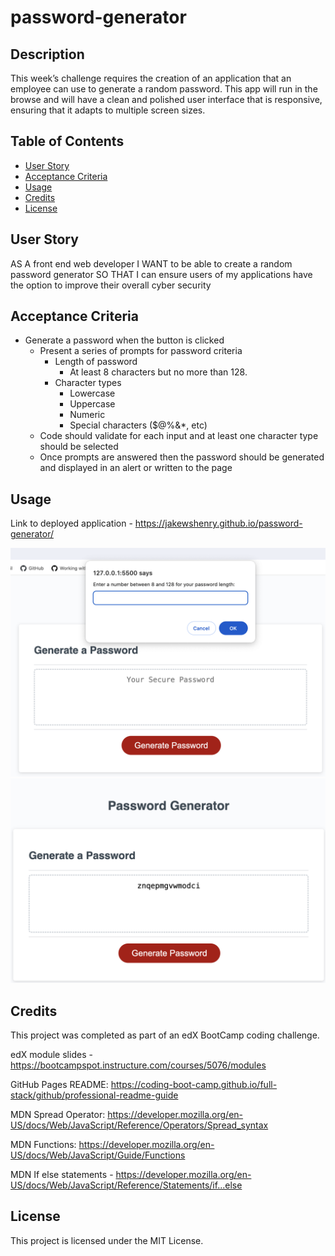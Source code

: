 # password-generator

## Description

This week’s challenge requires the creation of an application that an employee can use to generate a random password. This app will run in the browse and will have a clean and polished user interface that is responsive, ensuring that it adapts to multiple screen sizes.

## Table of Contents

- [User Story](#user-story)
- [Acceptance Criteria](#acceptance-criteria)
- [Usage](#usage)
- [Credits](#credits)
- [License](#license)

## User Story

AS A front end web developer
I WANT to be able to create a random password generator
SO THAT I can ensure users of my applications have the option to improve their overall cyber security

## Acceptance Criteria

* Generate a password when the button is clicked
  * Present a series of prompts for password criteria
    * Length of password
      * At least 8 characters but no more than 128.
    * Character types
      * Lowercase
      * Uppercase
      * Numeric
      * Special characters ($@%&*, etc)
  * Code should validate for each input and at least one character type should be selected
  * Once prompts are answered then the password should be generated and displayed in an alert or written to the page

## Usage

Link to deployed application - https://jakewshenry.github.io/password-generator/

 ![Screenshot of application](./assets/images/SS1.png)
 ![Screenshot of application 2](./assets/images/SS2.png)

## Credits

This project was completed as part of an edX BootCamp coding challenge.

edX module slides - https://bootcampspot.instructure.com/courses/5076/modules

GitHub Pages README: https://coding-boot-camp.github.io/full-stack/github/professional-readme-guide

MDN Spread Operator: https://developer.mozilla.org/en-US/docs/Web/JavaScript/Reference/Operators/Spread_syntax

MDN Functions: https://developer.mozilla.org/en-US/docs/Web/JavaScript/Guide/Functions

MDN If else statements - https://developer.mozilla.org/en-US/docs/Web/JavaScript/Reference/Statements/if...else


## License

This project is licensed under the MIT License.